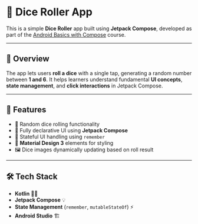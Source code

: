 # 🎲 Dice Roller App

This is a simple **Dice Roller** app built using **Jetpack Compose**, developed as part of the [Android Basics with Compose](https://developer.android.com/courses/android-basics-compose) course.

---

## 📜 Overview
The app lets users **roll a dice** with a single tap, generating a random number between **1 and 6**. It helps learners understand fundamental **UI concepts**, **state management**, and **click interactions** in Jetpack Compose.

---

## 🚀 Features
- 🎲 Random dice rolling functionality
- 📱 Fully declarative UI using **Jetpack Compose**
- 🔄 Stateful UI handling using `remember`
- 🎨 **Material Design 3** elements for styling
- 🖼️ Dice images dynamically updating based on roll result

---

## 🛠️ Tech Stack
- **Kotlin** 🧑‍💻
- **Jetpack Compose** 💡
- **State Management** (`remember`, `mutableStateOf`) ⚡
- **Android Studio** 🏗️

